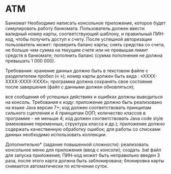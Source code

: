# ATM
Банкомат
Необходимо написать консольное приложение, которое будет симулировать работу банкомата.
Пользователь должен ввести валидный номер карты, соответствующий шаблону, и правильный ПИН-код, чтобы получить доступ к счету. После успешной авторизации пользователь может:
проверить баланс карты;
снять средства со счета, не больше чем сумма на текущем счете или не превышая лимит средств в банкомате;
пополнить баланс (сумма пополнения не должна превышать 1 000 000).

Требования:
хранение данных должно быть в текстовом файле с разделителем пробел (« »);
номер карты должен быть вида : «ХХХХ-ХХХХ-ХХХХ-ХХХХ»;
программа должна сохранять свое состояние после завершения (файл с данными должен обновляться);

все сообщения об успешных действиях и ошибках должны выводиться на консоль.
Требования к коду:
приложение должно быть реализовано на языке Java версии 7+;
код должен соответствовать принципам сильного сцепления и 4 принципам ООП;
количество классов в программе - не меньше 4;
код должен соответствовать Java code style (именование переменных, структура класса и др.);
приложение должно содержать качественную обработку ошибок;
для работы со списками данных необходимо использовать коллекции.

Дополнительно* (задание повышенной сложности):
реализовать консольное меню для приложения (ввод с консоли);
создать .bat файл для запуска приложения;
ПИН-код может быть неправильно введен 3 раза, после этого карта должна быть заблокирована;
блокировка карты снимается автоматически по истечении суток.
